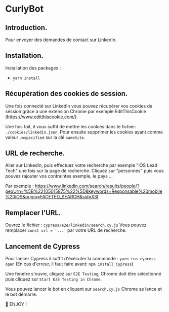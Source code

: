 # CurlyBot


## Introduction.

Pour envoyer des demandes de contact sur LinkedIn.

## Installation.

Installation des packages :

- `yarn install`


## Récupération des cookies de session.

Une fois connecté sur LinkedIn vous pouvez récupérer vos cookies de séssion grâce à une extension Chrome par exemple EditThisCookie (https://www.editthiscookie.com/).

Une fois fait, il vous suffit de mettre les cookies dans le fichier: `./cookies/linkedin.json`.
Pour ensuite supprimer les cookies ayant comme valeur `unspecified` sur la clé `sameSite`.


## URL de recherche.

Aller sur LinkedIn, puis effectuez votre recherche par exemple "iOS Lead Tech" une fois sur la page de recherche.
Cliquez sur "personnes" puis vous pouvez rajouter vos contraintes exemple, le pays ...

Par exemple : https://www.linkedin.com/search/results/people/?geoUrn=%5B%22105015875%22%5D&keywords=Responsable%20mobile%20iOS&origin=FACETED_SEARCH&sid=X3t


## Remplacer l'URL.

Ouvrez le fichier  : `cypress/e2e/linkedin/search.cy.js`
Vous pouvez remplacer `const url = '...'` par votre URL de recherche.


## Lancement de Cypress

Pour lancer Cypress il suffit d'éxécuter la commande : `yarn run cypress open`
(En cas d'erreur, il faut faire avant: `npm install Cypress`)

Une fenetre s'ouvre, cliquez sur `E2E Testing`, Chrome doit être selectionné puis cliquez sur `Start E2E Testing in Chrome`.

Vous pouvez lancer le bot en cliquant sur `search.cy.js`
Chrome se lance et le bot démarre.


🎉 ENJOY ! 